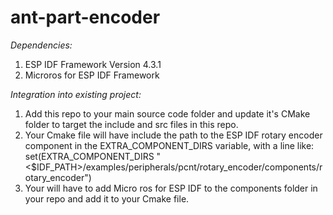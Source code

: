 # ant-part-encoder

_Dependencies:_ 
1. ESP IDF Framework Version 4.3.1
2. Microros for ESP IDF Framework


_Integration into existing project:_
1. Add this repo to your main source code folder and update it's CMake folder to target the include and src files in this repo.
2. Your Cmake file will have include the path to the ESP IDF rotary encoder component in the EXTRA_COMPONENT_DIRS variable, with a line like: set(EXTRA_COMPONENT_DIRS "<$IDF_PATH>/examples/peripherals/pcnt/rotary_encoder/components/rotary_encoder")
3. Your will have to add Micro ros for ESP IDF to the components folder in your repo and add it to your Cmake file.
